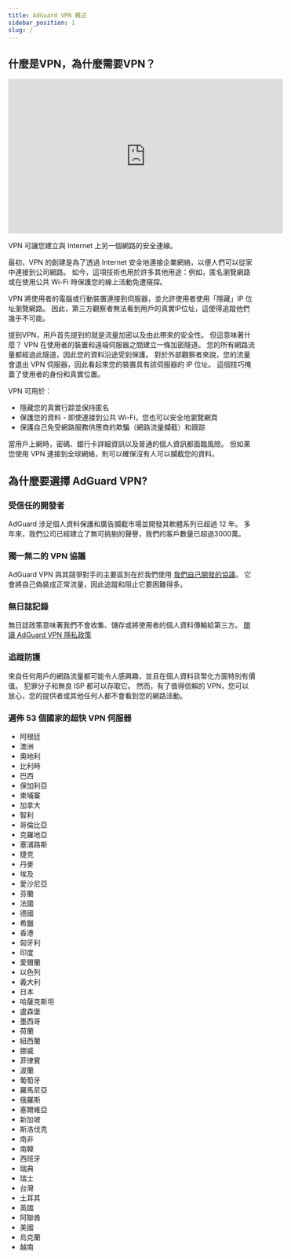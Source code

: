 ```yaml
---
title: AdGuard VPN 概述
sidebar_position: 1
slug: /
---
```


## 什麼是VPN，為什麼需要VPN？

<iframe width="560" height="315" class="youtube-video" src="https://www.youtube-nocookie.com/embed/7149L3xPmSE" title="YouTube 影片播放器" frameborder="0" allow="accelerometer; autoplay; clipboard-write; encrypted-media; gyroscope; picture-in-picture" allowfullscreen></iframe>

VPN 可讓您建立與 Internet 上另一個網路的安全連線。

最初，VPN 的創建是為了透過 Internet 安全地連接企業網絡，以便人們可以從家中連接到公司網路。 如今，這項技術也用於許多其他用途：例如，匿名瀏覽網路或在使用公共 Wi-Fi 時保護您的線上活動免遭窺探。

VPN 將使用者的電腦或行動裝置連接到伺服器，並允許使用者使用「隱藏」IP 位址瀏覽網路。 因此，第三方觀察者無法看到用戶的真實IP位址，這使得追蹤他們幾乎不可能。

提到VPN，用戶首先提到的就是流量加密以及由此帶來的安全性。 但這意味著什麼？ VPN 在使用者的裝置和遠端伺服器之間建立一條加密隧道。 您的所有網路流量都經過此隧道，因此您的資料沿途受到保護。 對於外部觀察者來說，您的流量會退出 VPN 伺服器，因此看起來您的裝置具有該伺服器的 IP 位址。 這個技巧掩蓋了使用者的身份和真實位置。

VPN 可用於：

- 隱藏您的真實行踪並保持匿名
- 保護您的資料 - 即使連接到公共 Wi-Fi，您也可以安全地瀏覽網頁
- 保護自己免受網路服務供應商的欺騙（網路流量攔截）和跟踪

當用戶上網時，密碼、銀行卡詳細資訊以及普通的個人資訊都面臨風險。 但如果您使用 VPN 連接到全球網絡，則可以確保沒有人可以攔截您的資料。

## 為什麼要選擇 AdGuard VPN?

### 受信任的開發者

AdGuard 涉足個人資料保護和廣告攔截市場並開發其軟體系列已超過 12 年。 多年來，我們公司已經建立了無可挑剔的聲譽，我們的客戶數量已超過3000萬。

### 獨一無二的 VPN 協議

AdGuard VPN 與其競爭對手的主要區別在於我們使用 [我們自己開發的協議](/general/adguard-vpn-protocol)。 它會將自己偽裝成正常流量，因此追蹤和阻止它要困難得多。

### 無日誌記錄

無日誌政策意味著我們不會收集、儲存或將使用者的個人資料傳輸給第三方。 [閱讀 AdGuard VPN 隱私政策](https://adguard-vpn.com/privacy.html)

### 追蹤防護

來自任何用戶的網路流量都可能令人感興趣，並且在個人資料貨幣化方面特別有價值。 犯罪分子和無良 ISP 都可以存取它。 然而，有了值得信賴的 VPN，您可以放心，您的提供者或其他任何人都不會看到您的網路活動。

### 遍佈 53 個國家的超快 VPN 伺服器

- 阿根廷
- 澳洲
- 奧地利
- 比利時
- 巴西
- 保加利亞
- 柬埔寨
- 加拿大
- 智利
- 哥倫比亞
- 克羅地亞
- 塞浦路斯
- 捷克
- 丹麥
- 埃及
- 愛沙尼亞
- 芬蘭
- 法國
- 德國
- 希臘
- 香港
- 匈牙利
- 印度
- 愛爾蘭
- 以色列
- 義大利
- 日本
- 哈薩克斯坦
- 盧森堡
- 墨西哥
- 荷蘭
- 紐西蘭
- 挪威
- 菲律賓
- 波蘭
- 葡萄牙
- 羅馬尼亞
- 俄羅斯
- 塞爾維亞
- 新加坡
- 斯洛伐克
- 南非
- 南韓
- 西班牙
- 瑞典
- 瑞士
- 台灣
- 土耳其
- 英國
- 阿聯酋
- 美國
- 烏克蘭
- 越南
